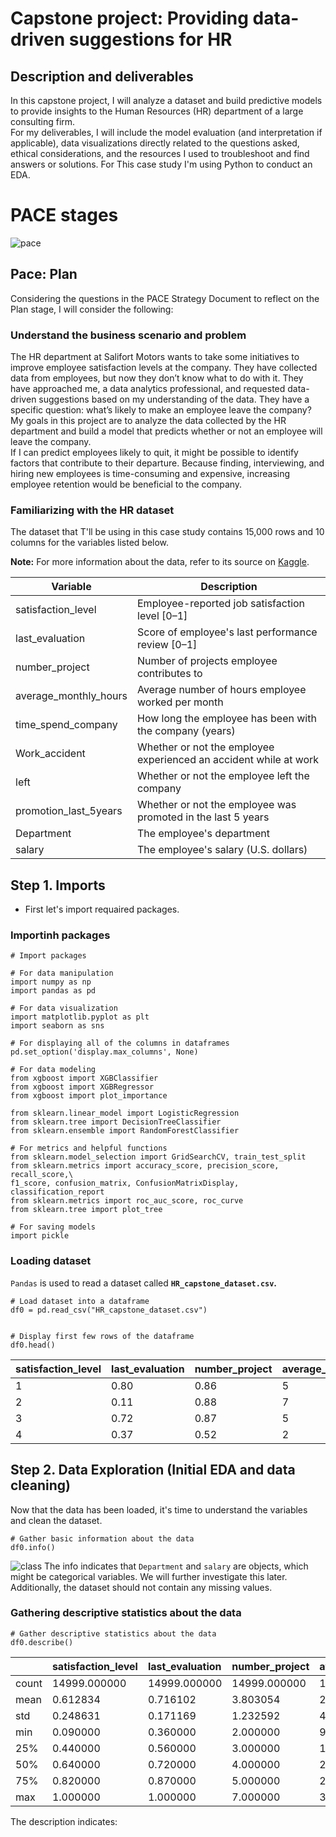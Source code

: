 # **Capstone project: Providing data-driven suggestions for HR**

## Description and deliverables
In this capstone project, I will analyze a dataset and build predictive models to provide insights to the Human Resources (HR) department of a large consulting firm.   
For my deliverables, I will include the model evaluation (and interpretation if applicable), data visualizations directly related to the questions asked, ethical considerations, and the resources I used to troubleshoot and find answers or solutions. For This case study I'm using Python to conduct an EDA.
# **PACE stages**
![pace](https://github.com/ImanBrjn/python_Salifort_Motors/assets/140934258/8bc00ccd-4772-4341-b5ef-13d441fc8dcf)
## **Pace: Plan**
Considering the questions in the PACE Strategy Document to reflect on the Plan stage, I will consider the following:
### Understand the business scenario and problem
The HR department at Salifort Motors wants to take some initiatives to improve employee satisfaction levels at the company. They have collected data from employees, but now they don’t know what to do with it. They have approached me, a data analytics professional, and requested data-driven suggestions based on my understanding of the data. They have a specific question: what’s likely to make an employee leave the company?   
My goals in this project are to analyze the data collected by the HR department and build a model that predicts whether or not an employee will leave the company.   
If I can predict employees likely to quit, it might be possible to identify factors that contribute to their departure. Because finding, interviewing, and hiring new employees is time-consuming and expensive, increasing employee retention would be beneficial to the company.
### Familiarizing with the HR dataset

The dataset that T'll be using in this case study contains 15,000 rows and 10 columns for the variables listed below. 

**Note:** For more information about the data, refer to its source on [Kaggle](https://www.kaggle.com/datasets/mfaisalqureshi/hr-analytics-and-job-prediction?select=HR_comma_sep.csv).

Variable  |Description |
-----|-----|
satisfaction_level|Employee-reported job satisfaction level [0&ndash;1]|
last_evaluation|Score of employee's last performance review [0&ndash;1]|
number_project|Number of projects employee contributes to|
average_monthly_hours|Average number of hours employee worked per month|
time_spend_company|How long the employee has been with the company (years)
Work_accident|Whether or not the employee experienced an accident while at work
left|Whether or not the employee left the company
promotion_last_5years|Whether or not the employee was promoted in the last 5 years
Department|The employee's department
salary|The employee's salary (U.S. dollars)
## Step 1. Imports
*   First let's import requaired packages.
### Importinh packages
```
# Import packages

# For data manipulation
import numpy as np
import pandas as pd

# For data visualization
import matplotlib.pyplot as plt
import seaborn as sns

# For displaying all of the columns in dataframes
pd.set_option('display.max_columns', None)

# For data modeling
from xgboost import XGBClassifier
from xgboost import XGBRegressor
from xgboost import plot_importance

from sklearn.linear_model import LogisticRegression
from sklearn.tree import DecisionTreeClassifier
from sklearn.ensemble import RandomForestClassifier

# For metrics and helpful functions
from sklearn.model_selection import GridSearchCV, train_test_split
from sklearn.metrics import accuracy_score, precision_score, recall_score,\
f1_score, confusion_matrix, ConfusionMatrixDisplay, classification_report
from sklearn.metrics import roc_auc_score, roc_curve
from sklearn.tree import plot_tree

# For saving models
import pickle
```
### Loading dataset
`Pandas` is used to read a dataset called **`HR_capstone_dataset.csv`.**  
```
# Load dataset into a dataframe
df0 = pd.read_csv("HR_capstone_dataset.csv")


# Display first few rows of the dataframe
df0.head()
```
|satisfaction_level|last_evaluation|number_project|average_montly_hours|time_spend_company|Work_accident|left|promotion_last_5years|Department|salary|
|:----|:----|:----|:----|:----|:----|:----|:----|:----|:----|
|1|0.80|0.86|5|262|6|0|1|0|sales|medium|
|2|0.11|0.88|7|272|4|0|1|0|sales|medium|
|3|0.72|0.87|5|223|5|0|1|0|sales|low|
|4|0.37|0.52|2|159|3|0|1|0|sales|low|
## Step 2. Data Exploration (Initial EDA and data cleaning)
Now that the data has been loaded, it's time to understand the variables and clean the dataset.
```
# Gather basic information about the data
df0.info()
```
![class](https://github.com/ImanBrjn/python_Salifort_Motors/assets/140934258/ae9d1557-d62a-4592-85bf-fc4c10b95929)
The info indicates that `Department` and `salary` are objects, which might be categorical variables. We will further investigate this later. Additionally, the dataset should not contain any missing values.
### Gathering descriptive statistics about the data
```
# Gather descriptive statistics about the data
df0.describe()
```
| |satisfaction_level|last_evaluation|number_project|average_montly_hours|time_spend_company|Work_accident|left|promotion_last_5years|
|:----|:----|:----|:----|:----|:----|:----|:----|:----|
|count|14999.000000|14999.000000|14999.000000|14999.000000|14999.000000|14999.000000|14999.000000|14999.000000|
|mean|0.612834|0.716102|3.803054|201.050337|3.498233|0.144610|0.238083|0.021268|
|std|0.248631|0.171169|1.232592|49.943099|1.460136|0.351719|0.425924|0.144281|
|min|0.090000|0.360000|2.000000|96.000000|2.000000|0.000000|0.000000|0.000000|
|25%|0.440000|0.560000|3.000000|156.000000|3.000000|0.000000|0.000000|0.000000|
|50%|0.640000|0.720000|4.000000|200.000000|3.000000|0.000000|0.000000|0.000000|
|75%|0.820000|0.870000|5.000000|245.000000|4.000000|0.000000|0.000000|0.000000|
|max|1.000000|1.000000|7.000000|310.000000|10.000000|1.000000|1.000000|1.000000|

The description indicates:

